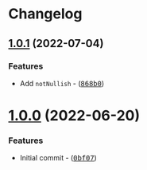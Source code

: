 # Changelog

## [1.0.1](https://github.com/Zolyn/utils/compare/v1.0.0...v1.0.1) (2022-07-04)

### Features

-   Add `notNullish` - ([<samp>868b0</samp>](https://github.com/Zolyn/utils/commit/868b020))

# [1.0.0](https://github.com/Zolyn/utils/compare/72e6bbcbce51751b49382da8ecfbac12a151482a...v1.0.0) (2022-06-20)

### Features

-   Initial commit - ([<samp>0bf07</samp>](https://github.com/Zolyn/utils/commit/0bf0778))
